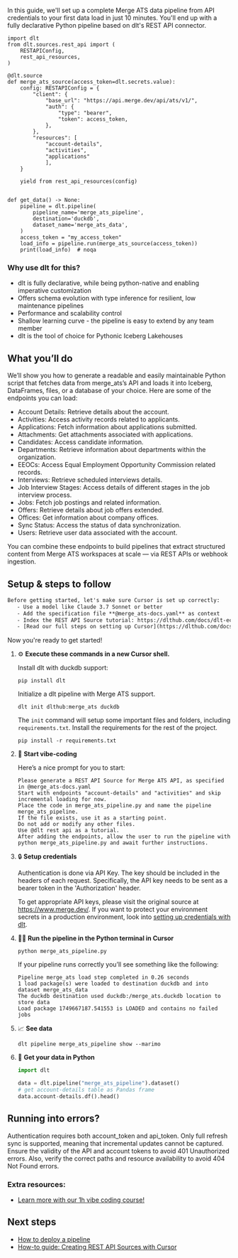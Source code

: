 In this guide, we'll set up a complete Merge ATS data pipeline from API credentials to your first data load in just 10 minutes. You'll end up with a fully declarative Python pipeline based on dlt's REST API connector.

```python-outcome
import dlt
from dlt.sources.rest_api import (
    RESTAPIConfig,
    rest_api_resources,
)

@dlt.source
def merge_ats_source(access_token=dlt.secrets.value):
    config: RESTAPIConfig = {
        "client": {
            "base_url": "https://api.merge.dev/api/ats/v1/",
            "auth": {
                "type": "bearer",
                "token": access_token,
            },
        },
        "resources": [
            "account-details",
            "activities",
            "applications"
            ],
    }

    yield from rest_api_resources(config)


def get_data() -> None:
    pipeline = dlt.pipeline(
        pipeline_name='merge_ats_pipeline',
        destination='duckdb',
        dataset_name='merge_ats_data', 
    )
    access_token = "my_access_token"
    load_info = pipeline.run(merge_ats_source(access_token))
    print(load_info)  # noqa
```

### Why use dlt for this?

- dlt is fully declarative, while being python-native and enabling imperative customization
- Offers schema evolution with type inference for resilient, low maintenance pipelines
- Performance and scalability control
- Shallow learning curve - the pipeline is easy to extend by any team member
- dlt is the tool of choice for Pythonic Iceberg Lakehouses

## What you’ll do

We’ll show you how to generate a readable and easily maintainable Python script that fetches data from merge_ats’s API and loads it into Iceberg, DataFrames, files, or a database of your choice. Here are some of the endpoints you can load:

- Account Details: Retrieve details about the account.
- Activities: Access activity records related to applicants.
- Applications: Fetch information about applications submitted.
- Attachments: Get attachments associated with applications.
- Candidates: Access candidate information.
- Departments: Retrieve information about departments within the organization.
- EEOCs: Access Equal Employment Opportunity Commission related records.
- Interviews: Retrieve scheduled interviews details.
- Job Interview Stages: Access details of different stages in the job interview process.
- Jobs: Fetch job postings and related information.
- Offers: Retrieve details about job offers extended.
- Offices: Get information about company offices.
- Sync Status: Access the status of data synchronization.
- Users: Retrieve user data associated with the account.

You can combine these endpoints to build pipelines that extract structured content from Merge ATS workspaces at scale — via REST APIs or webhook ingestion.

## Setup & steps to follow

```default
Before getting started, let's make sure Cursor is set up correctly:
   - Use a model like Claude 3.7 Sonnet or better
   - Add the specification file **@merge_ats-docs.yaml** as context
   - Index the REST API Source tutorial: https://dlthub.com/docs/dlt-ecosystem/verified-sources/rest_api/ and add it to context as **@dlt rest api**
   - [Read our full steps on setting up Cursor](https://dlthub.com/docs/dlt-ecosystem/llm-tooling/cursor-restapi#23-configuring-cursor-with-documentation)
```

Now you're ready to get started! 

1. ⚙️ **Execute these commands in a new Cursor shell.**
    
    Install dlt with duckdb support:
    ```shell
    pip install dlt
    ```

    Initialize a dlt pipeline with Merge ATS support.
    ```shell
    dlt init dlthub:merge_ats duckdb
    ```

    The `init` command will setup some important files and folders, including `requirements.txt`. Install the requirements for the rest of the project.
    ```shell
    pip install -r requirements.txt
    ```
    
2. 🤠 **Start vibe-coding**
    
    Here’s a nice prompt for you to start: 
    
    ```prompt
    Please generate a REST API Source for Merge ATS API, as specified in @merge_ats-docs.yaml 
    Start with endpoints "account-details" and "activities" and skip incremental loading for now. 
    Place the code in merge_ats_pipeline.py and name the pipeline merge_ats_pipeline. 
    If the file exists, use it as a starting point. 
    Do not add or modify any other files. 
    Use @dlt rest api as a tutorial. 
    After adding the endpoints, allow the user to run the pipeline with python merge_ats_pipeline.py and await further instructions.
    ```

    
3. 🔒 **Setup credentials** 
    
    Authentication is done via API Key. The key should be included in the headers of each request. Specifically, the API key needs to be sent as a bearer token in the 'Authorization' header.
    
    To get appropriate API keys, please visit the original source at https://www.merge.dev/.
    If you want to protect your environment secrets in a production environment, look into [setting up credentials with dlt](https://dlthub.com/docs/walkthroughs/add_credentials).
    
4. 🏃‍♀️ **Run the pipeline in the Python terminal in Cursor**
    
    ```shell
    python merge_ats_pipeline.py
    ```
    
    If your pipeline runs correctly you’ll see something like the following:
    
    ```shell
    Pipeline merge_ats load step completed in 0.26 seconds
    1 load package(s) were loaded to destination duckdb and into dataset merge_ats_data
    The duckdb destination used duckdb:/merge_ats.duckdb location to store data
    Load package 1749667187.541553 is LOADED and contains no failed jobs
    ```
    
5. 📈 **See data**
    
    ```shell
    dlt pipeline merge_ats_pipeline show --marimo
    ```
    
6. 🐍 **Get your data in Python**
    
    ```python
    import dlt

   data = dlt.pipeline("merge_ats_pipeline").dataset()
   # get account-details table as Pandas frame
   data.account-details.df().head()
    ```

## Running into errors?

Authentication requires both account_token and api_token. Only full refresh sync is supported, meaning that incremental updates cannot be captured. Ensure the validity of the API and account tokens to avoid 401 Unauthorized errors. Also, verify the correct paths and resource availability to avoid 404 Not Found errors.

### Extra resources:

- [Learn more with our 1h vibe coding course!](https://www.youtube.com/watch?v=GGid70rnJuM)

## Next steps

- [How to deploy a pipeline](https://dlthub.com/docs/walkthroughs/deploy-a-pipeline)
- [How-to guide: Creating REST API Sources with Cursor](https://dlthub.com/docs/dlt-ecosystem/llm-tooling/cursor-restapi)